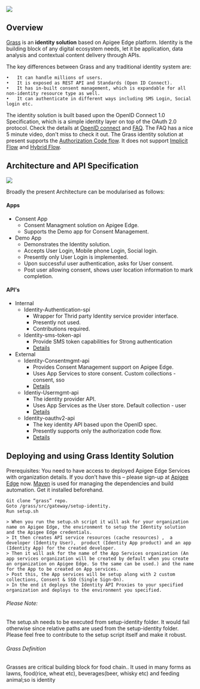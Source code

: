 <p align="left"><a href="http://apigee.com/"><img src="http://apigee.com/about/sites/all/themes/apigee_themes/apigee_mktg/images/logo.png"/></a></p>

Overview
--------
[Grass](https://github.com/apigee/grass#grass-definition) is an **identity solution** based on Apigee Edge platform. Identity is the building block of any digital ecosystem needs, let it be application, data analysis and contextual content delivery through APIs.

The key differences between Grass and any traditional identity system are:

    •	It can handle millions of users. 
    •	It is exposed as REST API and Standards (Open ID Connect).
    •	It has in-built consent management, which is expandable for all non-identity resource type as well.
    •	It can authenticate in different ways including SMS Login, Social login etc.
    
The identity solution is built based upon the OpenID Connect 1.0 Specification, which is a simple identity layer on top of the OAuth 2.0 protocol. Check the details at [OpenID connect](http://openid.net/connect/) and [FAQ](http://openid.net/connect/faq/). The FAQ has a nice 5 minute video, don't miss to check it out.
The Grass identity solution at present supports the [Authorization Code flow](http://openid.net/specs/openid-connect-core-1_0.html#CodeFlowAuth). It does not support [Implicit Flow](http://openid.net/specs/openid-connect-core-1_0.html#ImplicitFlowAuth) and [Hybrid Flow](http://openid.net/specs/openid-connect-core-1_0.html#HybridFlowAuth). 



Architecture and API Specification
----------------------------------

<p align="left"><a><img src="https://i.cloudup.com/55Lv-NK4H2.png"/></a></p>

Broadly the present Architecture can be modularised as follows:

#### Apps
   * Consent App
     * Consent Managment solution on Apigee Edge. 
     * Supports the Demo app for Consent Management.
   * Demo App
     * Demonstrates the Identity solution. 
     * Accepts User Login, Mobile phone Login, Social login.
     * Presently only User Login is implemented. 
     * Upon successful user authentication, asks for User consent.
     * Post user allowing consent, shows user location information to mark completion.

#### API's
   * Internal
     * Identity-Authentication-spi
        * Wrapper for Thrid party Identity service provider interface. 
        * Presently not used. 
        * Contributions required.
     * Identity-sms-token-api
        * Provide SMS token capabilities for Strong authentication
        * [Details](https://github.com/apigeecs/grass/blob/master/docs/source/index.md)
   * External
     * Identity-Consentmgmt-api
        * Provides Consent Management support on Apigee Edge. 
        * Uses App Services to store consent. Custom collections - consent, sso
        * [Details](https://github.com/apigeecs/grass/blob/master/docs/source/consent-management-api.md)
     * Identiy-Usermgmt-api
        * The identity provider API. 
        * Uses App Services as the User store. Default collection - user
        * [Details](https://github.com/apigeecs/grass/blob/master/docs/source/index.md)               
     * Identity-oauthv2-api
        * The key identity API based upon the OpenID spec.
        * Presently supports only the authorization code flow. 
        * [Details](https://github.com/apigeecs/grass/blob/master/docs/source/identity-api.md)
            


Deploying and using Grass Identity Solution
-------------------------------------------
Prerequisites:
You need to have access to deployed Apigee Edge Services with organization details. If you don’t have this – please sign-up at [Apigee Edge](http://enterprise.apigee.com) now.
[Maven](http://maven.apache.org) is used for managing the dependencies and build automation. Get it installed beforehand.

    Git clone “grass” repo.
    Goto /grass/src/gateway/setup-identity. 
    Run setup.sh
    
	> When you run the setup.sh script it will ask for your organization name on Apigee Edge, the environment to setup the Identity solution and the Apigee Edge credentials.	
	> It then creates API service resources (cache resources) ,  a developer (Identity User),  product (Identity App product) and an app (Identity App) for the created developer. 
	> Then it will ask for the name of the App Services organization (An app services organization will be created by default when you create an organization on Apigee Edge. So the same can be used.) and the name for the App to be created on App services. 
	> Post this, the App services will be setup along with 2 custom collections, Consent & SSO (Single Sign-On). 
	> In the end it deploys the Identity API Proxies to your specified organization and deploys to the environment you specified.

###### Please Note: 
The setup.sh needs to be executed from setup-identity folder. It would fail otherwise since relative paths are used from the setup-identity folder. Please feel free to contribute to the setup script itself and make it robust.

###### Grass Definition
Grasses are critical building block for food chain.. It used in many forms as lawns, food(rice, wheat etc), beverages(beer, whisky etc) and feeding animal;so is identity
